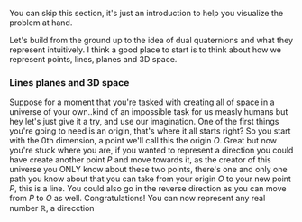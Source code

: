 You can skip this section, it's just an introduction to help you visualize the problem at hand.

Let's build from the ground up to the idea of dual quaternions and what they represent intuitively. I think a good place to start is to think about how we represent points, lines, planes and 3D space.

### Lines planes and 3D space

Suppose for a moment that you're tasked with creating all of space in a universe of your own..kind of an impossible task for us measly humans but hey let's just give it a try, and use our imagination. One of the first things you're going to need is an origin, that's where it all starts right? So you start with the 0th dimension, a point we'll call this the origin $O$. Great but now you're stuck where you are, if you wanted to represent a direction you could have create another point $P$ and move towards it, as the creator of this universe you ONLY know about these two points, there's one and only one path you know about that you can take from your origin $O$ to your new point $P$, this is a line. You could also go in the reverse direction as you can move from $P$ to $O$ as well. Congratulations! You can now represent any real number $\mathbb{R}$, a direcction